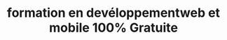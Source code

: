 ---
title: formation en devéloppementweb et mobile 100% Gratuite
image: images/featured/Hero.jpg
description:
action_title: inscription
action_link:
---